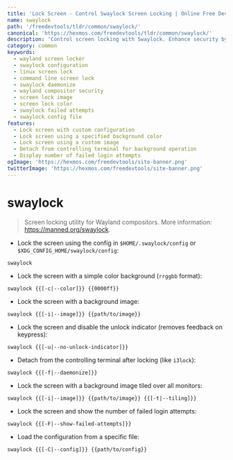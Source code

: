 ```yaml
---
title: 'Lock Screen - Control Swaylock Screen Locking | Online Free DevTools by Hexmos'
name: swaylock
path: '/freedevtools/tldr/common/swaylock/'
canonical: 'https://hexmos.com/freedevtools/tldr/common/swaylock/'
description: 'Control screen locking with Swaylock. Enhance security by locking your Wayland compositor screen quickly and easily. Free online tool, no registration required.'
category: common
keywords:
  - wayland screen locker
  - swaylock configuration
  - linux screen lock
  - command line screen lock
  - swaylock daemonize
  - wayland compositor security
  - screen lock image
  - screen lock color
  - swaylock failed attempts
  - swaylock config file
features:
  - Lock screen with custom configuration
  - Lock screen using a specified background color
  - Lock screen using a custom image
  - Detach from controlling terminal for background operation
  - Display number of failed login attempts
ogImage: 'https://hexmos.com/freedevtools/site-banner.png'
twitterImage: 'https://hexmos.com/freedevtools/site-banner.png'
---
```


# swaylock

> Screen locking utility for Wayland compositors.
> More information: <https://manned.org/swaylock>.

- Lock the screen using the config in `$HOME/.swaylock/config` or `$XDG_CONFIG_HOME/swaylock/config`:

`swaylock`

- Lock the screen with a simple color background (`rrggbb` format):

`swaylock {{[-c|--color]}} {{0000ff}}`

- Lock the screen with a background image:

`swaylock {{[-i|--image]}} {{path/to/image}}`

- Lock the screen and disable the unlock indicator (removes feedback on keypress):

`swaylock {{[-u|--no-unlock-indicator]}}`

- Detach from the controlling terminal after locking (like `i3lock`):

`swaylock {{[-f|--daemonize]}}`

- Lock the screen with a background image tiled over all monitors:

`swaylock {{[-i|--image]}} {{path/to/image}} {{[-t|--tiling]}}`

- Lock the screen and show the number of failed login attempts:

`swaylock {{[-F|--show-failed-attempts]}}`

- Load the configuration from a specific file:

`swaylock {{[-C|--config]}} {{path/to/config}}`
